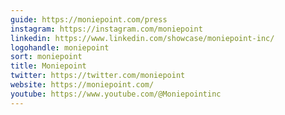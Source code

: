 ```yaml
---
guide: https://moniepoint.com/press
instagram: https://instagram.com/moniepoint
linkedin: https://www.linkedin.com/showcase/moniepoint-inc/
logohandle: moniepoint
sort: moniepoint
title: Moniepoint
twitter: https://twitter.com/moniepoint
website: https://moniepoint.com/
youtube: https://www.youtube.com/@Moniepointinc
---
```


